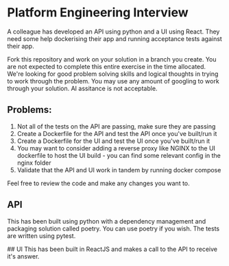 # Platform Engineering Interview

A colleague has developed an API using python and a UI using React. They need some help dockerising their app and running acceptance tests against their app.

Fork this repository and work on your solution in a branch you create. You are not expected to complete this entire exercise in the time allocated. We're looking for good problem solving skills and logical thoughts in trying to work through the problem. You may use any amount of googling to work through your solution. AI assitance is not acceptable.

## Problems:
1. Not all of the tests on the API are passing, make sure they are passing
2. Create a Dockerfile for the API and test the API once you've built/run it
3. Create a Dockerfile for the UI and test the UI once you've built/run it
4. You may want to consider adding a reverse proxy like NGINX to the UI dockerfile to host the UI build - you can find some relevant config in the nginx folder
4. Validate that the API and UI work in tandem by running docker compose

Feel free to review the code and make any changes you want to.

## API
This has been built using python with a dependency management and packaging solution called poetry. You can use poetry if you wish. The tests are written using pytest.

## UI
This has been built in ReactJS and makes a call to the API to receive it's answer.
